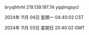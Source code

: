 brysjhhrhl 219.139.197.74 yqqlmgsycl

2024年 11月 04日 星期一 04:40:02 CST

2024年 11月 03日 星期日 20:40:02 GMT

